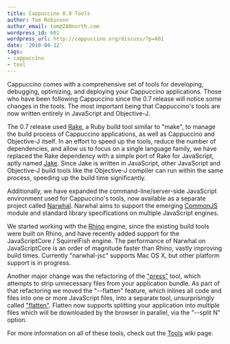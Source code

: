 ```yaml
---
title: Cappuccino 0.8 Tools
author: Tom Robinson
author_email: tom@280north.com
wordpress_id: 601
wordpress_url: http://cappuccino.org/discuss/?p=601
date: '2010-04-12'
tags:
- cappuccino
- tool
---
```


Cappuccino comes with a comprehensive set of tools for developing, debugging, optimizing, and deploying your Cappuccino applications. Those who have been following Cappuccino since the 0.7 release will notice some changes in the tools. The most important being that Cappuccino's tools are now written entirely in JavaScript and Objective-J.

The 0.7 release used [Rake](http://rake.rubyforge.org/), a Ruby build tool similar to "make", to manage the build process of Cappuccino applications, as well as Cappuccino and Objective-J itself. In an effort to speed up the tools, reduce the number of dependencies, and allow us to focus on a single language family, we have replaced the Rake dependency with a simple port of Rake for JavaScript, aptly named [Jake](http://github.com/280north/jake). Since Jake is written in JavaScript, other JavaScript and Objective-J build tools like the Objective-J compiler can run within the same process, speeding up the build time significantly.

Additionally, we have expanded the command-line/server-side JavaScript environment used for Cappuccino's tools, now available as a separate project called [Narwhal](http://narwhaljs.org/). Narwhal aims to support the emerging [CommonJS](http://commonjs.org/) module and standard library specifications on multiple JavaScript engines.

We started working with the [Rhino](http://www.mozilla.org/rhino/) engine, since the existing build tools were built on Rhino, and have recently added support for the JavaScriptCore / SquirrelFish engine. The performance of Narwhal on JavaScriptCore is an order of magnitude faster than Rhino, vastly improving build times. Currently "narwhal-jsc" supports Mac OS X, but other platform support is in progress.

Another major change was the refactoring of the ["press"](http://wiki.github.com/280north/cappuccino/press) tool, which attempts to strip unnecessary files from your application bundle. As part of that refactoring we moved the "--flatten" feature, which inlines all code and files into one or more JavaScript files, into a separate tool, unsurprisingly called ["flatten"](http://wiki.github.com/280north/cappuccino/flatten). Flatten now supports splitting your application into multiple files which will be downloaded by the browser in parallel, via the "--split N" option.

For more information on all of these tools, check out the [Tools](http://wiki.github.com/280north/cappuccino/Tools) wiki page.

